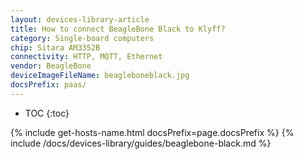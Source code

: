 ```yaml
---
layout: devices-library-article
title: How to connect BeagleBone Black to Klyff?
category: Single-board computers
chip: Sitara AM3352B
connectivity: HTTP, MQTT, Ethernet
vendor: BeagleBone
deviceImageFileName: beagleboneblack.jpg
docsPrefix: paas/
---
```


* TOC
{:toc}

{% include get-hosts-name.html docsPrefix=page.docsPrefix %}
{% include /docs/devices-library/guides/beaglebone-black.md %}